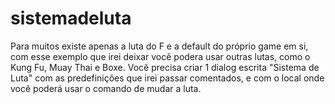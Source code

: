 # sistemadeluta
Para muitos existe apenas a luta do F e a default do próprio game em si, com esse exemplo que irei deixar você podera usar outras lutas, como o Kung Fu, Muay Thai e Boxe. Você precisa criar 1 dialog escrita "Sistema de Luta" com as predefinições que irei passar comentados, e com o local onde você poderá usar o comando de mudar a luta. 

